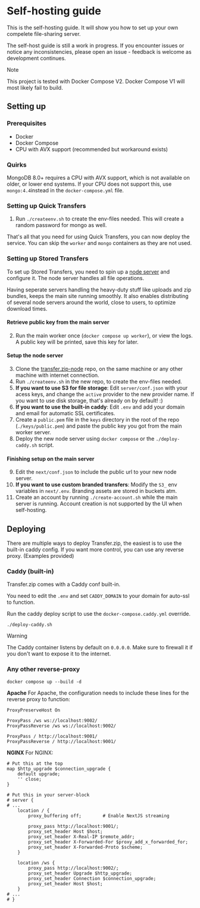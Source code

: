 # Self-hosting guide

This is the self-hosting guide. It will show you how to set up your own compelete file-sharing server.

The self-host guide is still a work in progress. If you encounter issues or notice any inconsistencies, please open an issue - feedback is welcome as development continues.

> [!NOTE]
> This project is tested with Docker Compose V2. Docker Compose V1 will most likely fail to build.

## Setting up

### Prerequisites

- Docker
- Docker Compose
- CPU with AVX support (recommended but workaround exists)

### Quirks

MongoDB 8.0+ requires a CPU with AVX support, which is not available on older, or lower end systems. If your CPU does not support this, use `mongo:4.4`instead in the `docker-compose.yml` file.

### Setting up Quick Transfers

1. Run `./createenv.sh` to create the env-files needed. This will create a random password for mongo as well.

That's all that you need for using Quick Transfers, you can now deploy the service. You can skip the `worker` and `mongo` containers as they are not used.

### Setting up Stored Transfers

To set up Stored Transfers, you need to spin up a [node server](https://github.com/robinkarlberg/transfer.zip-node) and configure it. The node server handles all file operations.

Having seperate servers handling the heavy-duty stuff like uploads and zip bundles, keeps the main site running smoothly. It also enables distributing of several node servers around the world, close to users, to optimize download times.

#### Retrieve public key from the main server
2. Run the main worker once (`docker compose up worker`), or view the logs. A public key will be printed, save this key for later.

#### Setup the node server
3. Clone the [transfer.zip-node](https://github.com/robinkarlberg/transfer.zip-node) repo, on the same machine or any other machine with internet connection. 
4. Run `./createenv.sh` in the new repo, to create the env-files needed.
5. **If you want to use S3 for file storage**: Edit `server/conf.json` with your acess keys, and change the `active` provider to the new provider name. If you want to use disk storage, that's already on by default! :)
6. **If you want to use the built-in caddy**: Edit `.env` and add your domain and email for automatic SSL certificates.
7. Create a `public.pem` file in the `keys` directory in the root of the repo (`./keys/public.pem`) and paste the public key you got from the main worker server. 
8. Deploy the new node server using `docker compose` or the `./deploy-caddy.sh` script.

#### Finishing setup on the main server
9. Edit the `next/conf.json` to include the public url to your new node server.
10. **If you want to use custom branded transfers**: Modify the `S3_` env variables in `next/.env`. Branding assets are stored in buckets atm.
11. Create an account by running `./create-account.sh` while the main server is running. Account creation is not supported by the UI when self-hosting.

## Deploying

There are multiple ways to deploy Transfer.zip, the easiest is to use the built-in caddy config. If you want more control, you can use any reverse proxy. (Examples provided)

### Caddy (built-in)

Transfer.zip comes with a Caddy conf built-in. 

You need to edit the `.env` and set `CADDY_DOMAIN` to your domain for auto-ssl to function.

Run the caddy deploy script to use the `docker-compose.caddy.yml` override.
```
./deploy-caddy.sh
```

> [!WARNING]
> The Caddy container listens by default on `0.0.0.0`. Make sure to firewall it if you don't want to expose it to the internet.


### Any other reverse-proxy

```
docker compose up --build -d
```

**Apache**
For Apache, the configuration needs to include these lines for the reverse proxy to function:
```
ProxyPreserveHost On

ProxyPass /ws ws://localhost:9002/
ProxyPassReverse /ws ws://localhost:9002/

ProxyPass / http://localhost:9001/
ProxyPassReverse / http://localhost:9001/
```

**NGINX**
For NGINX:
```
# Put this at the top
map $http_upgrade $connection_upgrade {
    default upgrade;
    '' close;
}

# Put this in your server-block
# server {
# ...
    location / {
        proxy_buffering off;        # Enable NextJS streaming

        proxy_pass http://localhost:9001/;
        proxy_set_header Host $host;
        proxy_set_header X-Real-IP $remote_addr;
        proxy_set_header X-Forwarded-For $proxy_add_x_forwarded_for;
        proxy_set_header X-Forwarded-Proto $scheme;
    }

    location /ws {
        proxy_pass http://localhost:9002/;
        proxy_set_header Upgrade $http_upgrade;
        proxy_set_header Connection $connection_upgrade;
        proxy_set_header Host $host;
    }
# ...
# }
```
